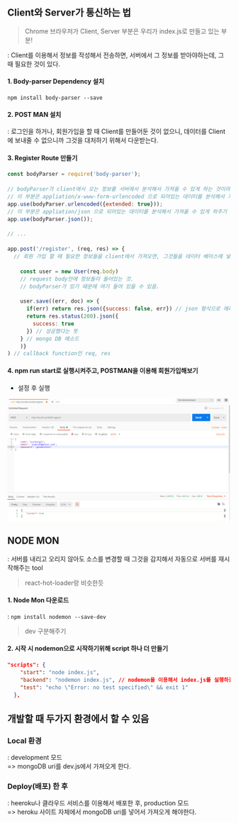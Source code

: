 ## Client와 Server가 통신하는 법
> Chrome 브라우저가 Client, Server 부분은 우리가 index.js로 만들고 있는 부분!

: Client를 이용해서 정보를 작성해서 전송하면, 서버에서 그 정보를 받아야하는데, 그 때 필요한 것이 있다.
#### 1. Body-parser Dependency 설치
```
npm install body-parser --save
```
#### 2. POST MAN 설치
: 로그인을 하거나, 회원가입을 할 때 Client를 만들어둔 것이 없으니, 데이터를 Client에 보내줄 수 없으니까 그것을 대처하기 위해서 다운받는다.

#### 3. Register Route 만들기
``` js
const bodyParser = require('body-parser');

// bodyParser가 client에서 오는 정보를 서버에서 분석해서 가져올 수 있게 하는 것이라고 했는데,
// 이 부분은 appliation/x-www-form-urlencoded 으로 되어있는 데이터를 분석해서 가져올 수 있게 하주기 위한 조건
app.use(bodyParser.urlencoded({extended: true}));
// 이 부분은 appliation/json 으로 되어있는 데이터를 분석해서 가져올 수 있게 하주기 위한 조건
app.use(bodyParser.json());

// ...

app.post('/register', (req, res) => {
  // 회원 가입 할 때 필요한 정보들을 client에서 가져오면, 그것들을 데이터 베이스에 넣어준다.

    const user = new User(req.body)
    // request body안에 정보들이 들어있는 것.
    // bodyParser가 있기 때문에 여기 들어 있을 수 있음.
    
    user.save((err, doc) => {
      if(err) return res.json({success: false, err}) // json 형식으로 에러 전달.
      return res.status(200).json({
        success: true
      }) // 성공했다는 뜻
    } // mongo DB 메소드
    )}
) // callback function인 req, res
```
#### 4. npm run start로 실행시켜주고, POSTMAN을 이용해 회원가입해보기
- 설정 후 실행
<img src='/postman_settings.PNG'>

## NODE MON
: 서버를 내리고 오리지 않아도 소스를 변경할 때 그것을 감지해서 자동으로 서버를 재시작해주는 tool
> react-hot-loader랑 비슷한듯
#### 1. Node Mon 다운로드
: ```npm install nodemon --save-dev```
> dev 구분해주기
#### 2. 시작 시 nodemon으로 시작하기위해 script 하나 더 만들기
``` json
"scripts": {
    "start": "node index.js",
    "backend": "nodemon index.js", // nodemon을 이용해서 index.js를 실행하겠다는 것을 넣어주기
    "test": "echo \"Error: no test specified\" && exit 1"
  },
```

## 개발할 때 두가지 환경에서 할 수 있음
### Local 환경
: development 모드\
=> mongoDB uri를 dev.js에서 가져오게 한다.
### Deploy(배포) 한 후
: heeroku나 클라우드 서비스를 이용해서 배포한 후, production 모드\
=> heroku 사이트 자체에서 mongoDB uri를 넣어서 가져오게 해야한다.